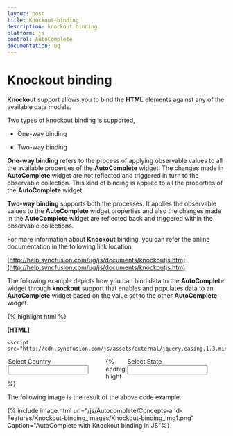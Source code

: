 ```yaml
---
layout: post
title: Knockout-binding
description: knockout binding
platform: js
control: AutoComplete
documentation: ug
---
```


# Knockout binding

**Knockout** support allows you to bind the **HTML** elements against any of the available data models.

Two types of knockout binding is supported,

* One-way binding

* Two-way binding

**One-way binding** refers to the process of applying observable values to all the available properties of the **AutoComplete** widget. The changes made in **AutoComplete** widget are not reflected and triggered in turn to the observable collection. This kind of binding is applied to all the properties of the **AutoComplete** widget.

**Two-way binding** supports both the processes. It applies the observable values to the **AutoComplete** widget properties and also the changes made in the **AutoComplete** widget are reflected back and triggered within the observable collections. 

For more information about **Knockout** binding, you can refer the online documentation in the following link location,

[http://help.syncfusion.com/ug/js/documents/knockoutjs.htm](http://help.syncfusion.com/ug/js/documents/knockoutjs.htm)

The following example depicts how you can bind data to the **AutoComplete** widget through **knockout** support that enables and populates data to an **AutoComplete** widget based on the value set to the other **AutoComplete** widget.

{% highlight html %}

**[HTML]**
<!doctype html>
<html>
<head>
    <title>Essential Studio for JavaScript : Autocomplete - KnockOut</title>
    <meta name="viewport" content="width=device-width, initial-scale=1.0" charset="utf-8"  />
<link href="[http://cdn.syncfusion.com/13.1.0.21/js/web/flat-azure/ej.web.all.min.css](http://cdn.syncfusion.com/13.1.0.21/js/web/flat-azure/ej.web.all.min.css)"rel="stylesheet"/>
   <script src="http://cdn.syncfusion.com/js/assets/external/jquery-1.10.2.min.js"></script>


    <script src="http://cdn.syncfusion.com/js/assets/external/jquery.easing.1.3.min.js">
</script>
   <script src="http://cdn.syncfusion.com/js/assets/external/knockout.min.js"></script>
<script src="[http://cdn.syncfusion.com/13.1.0.21/js/web/ej.web.all.min.js](http://cdn.syncfusion.com/13.1.0.21/js/web/ej.web.all.min.js)"> </script>
<script src="[http://cdn.syncfusion.com/13.1.0.21/js/ej.widget.ko.min.js](http://cdn.syncfusion.com/13.1.0.21/js/ej.widget.ko.min.js)"> </script>
</head>
<body>
    <div class="content-container-fluid">
        <div class="row">
            <div class="control" style="margin: auto; width: 500px;">
                <div class="countryList" style="float: left; width: 45%">
                    <label class="txt">
                        Select Country</label>
       <input id="country" data-bind='value: countryName, valueUpdate: ["onchange", "input", "blur"]' />
                </div>
                <div class="stateList" style="float: right; width: 45%">
                    <label class="txt">
                        Select State</label>
                    <input id="state" data-bind='value: stateName' />
                </div>
            </div>
        </div>
    </div>
    <script type="text/javascript" class="jsScript">
var autocomplete;
$(function () {
    var countryList = ["United States", "Australia", "Austria", "India"];
    $('#country').ejAutocomplete({
        watermarkText: "Select country",
        showPopupButton: true,
        dataSource: countryList
    });
    $('#state').ejAutocomplete({
        showPopupButton: true
    });
    var stateObj = $('#state').data("ejAutocomplete");
    stateObj.disable();
    // declaration             
    var ViewModel = function () {
        var usaStates = ["California", "New York", "South Carolina", "Washington"];
        var australiaStates = ["West Island", "Sydney", "Kingston", "Melbourne"];
        var austriaStates = ["Burgenland", "Carinthia", "Styria", "Vienna"];
        var indiaStates = ["Tamil Nadu", "Rajasthan", "West Bengal", "Maharashtra"];

        this.countryName = ko.observable();
        this.stateName = ko.computed(function () {
            var source = null;
            switch (this.countryName()) {
                case "United States": source = usaStates; break;
                case "Australia": source = australiaStates; break;
                case "Austria": source = austriaStates; break;
                case "India": source = indiaStates; break;
            }
            if (source) {
                stateObj.enable();
                stateObj.setModel({ dataSource: source });
                return source[0];
            }
            else stateObj.setModel({ dataSource: null });

            return "";
        }, this);
    };
    ko.applyBindings(new ViewModel());
    autocompleteCountry = $('#country').data("ejAutocomplete");
    autocompleteState = $('#state').data("ejAutocomplete");
});
</script>
 </body>
</html>


{% endhighlight %}





The following image is the result of the above code example.

{% include image.html url="/js/Autocomplete/Concepts-and-Features/Knockout-binding_images/Knockout-binding_img1.png" Caption="AutoComplete with Knockout binding in JS"%}

